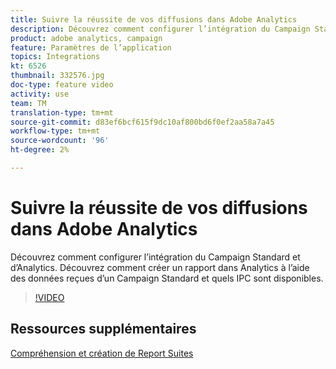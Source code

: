 ```yaml
---
title: Suivre la réussite de vos diffusions dans Adobe Analytics
description: Découvrez comment configurer l’intégration du Campaign Standard et d’Analytics. Découvrez comment créer un rapport dans Analytics à l’aide des données reçues d’un Campaign Standard et quels IPC sont disponibles.
product: adobe analytics, campaign
feature: Paramètres de l’application
topics: Integrations
kt: 6526
thumbnail: 332576.jpg
doc-type: feature video
activity: use
team: TM
translation-type: tm+mt
source-git-commit: d83ef6bcf615f9dc10af800bd6f0ef2aa58a7a45
workflow-type: tm+mt
source-wordcount: '96'
ht-degree: 2%

---
```



# Suivre la réussite de vos diffusions dans Adobe Analytics

Découvrez comment configurer l’intégration du Campaign Standard et d’Analytics. Découvrez comment créer un rapport dans Analytics à l’aide des données reçues d’un Campaign Standard et quels IPC sont disponibles.

>[!VIDEO](https://video.tv.adobe.com/v/332576/?quality=12)

## Ressources supplémentaires

[Compréhension et création de Report Suites](https://experienceleague.adobe.com/docs/analytics-learn/tutorials/intro-to-analytics/analytics-basics/understanding-and-creating-report-suites.html?lang=en#intro-to-analytics)

